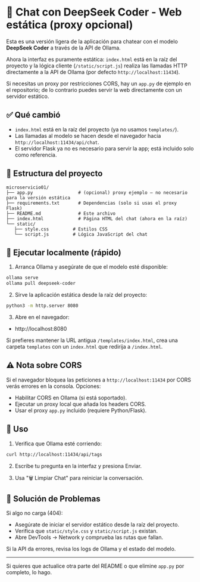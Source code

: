 # 🤖 Chat con DeepSeek Coder - Web estática (proxy opcional)

Esta es una versión ligera de la aplicación para chatear con el modelo **DeepSeek Coder** a través de la API de Ollama.

Ahora la interfaz es puramente estática: `index.html` está en la raíz del proyecto y la lógica cliente (`/static/script.js`) realiza las llamadas HTTP directamente a la API de Ollama (por defecto `http://localhost:11434`).

Si necesitas un proxy por restricciones CORS, hay un `app.py` de ejemplo en el repositorio; de lo contrario puedes servir la web directamente con un servidor estático.

## ✅ Qué cambió

- `index.html` está en la raíz del proyecto (ya no usamos `templates/`).
- Las llamadas al modelo se hacen desde el navegador hacia `http://localhost:11434/api/chat`.
- El servidor Flask ya no es necesario para servir la app; está incluido solo como referencia.

## 📁 Estructura del proyecto

```
microservicio01/
├── app.py                 # (opcional) proxy ejemplo — no necesario para la versión estática
├── requirements.txt       # Dependencias (solo si usas el proxy Flask)
├── README.md              # Este archivo
├── index.html             # Página HTML del chat (ahora en la raíz)
└── static/
   ├── style.css         # Estilos CSS
   └── script.js         # Lógica JavaScript del chat
```

## 🚀 Ejecutar localmente (rápido)

1. Arranca Ollama y asegúrate de que el modelo esté disponible:

```bash
ollama serve
ollama pull deepseek-coder
```

2. Sirve la aplicación estática desde la raíz del proyecto:

```bash
python3 -m http.server 8080
```

3. Abre en el navegador:

- http://localhost:8080

Si prefieres mantener la URL antigua `/templates/index.html`, crea una carpeta `templates` con un `index.html` que redirija a `/index.html`.

## ⚠️ Nota sobre CORS

Si el navegador bloquea las peticiones a `http://localhost:11434` por CORS verás errores en la consola. Opciones:

- Habilitar CORS en Ollama (si está soportado).
- Ejecutar un proxy local que añada los headers CORS.
- Usar el proxy `app.py` incluido (requiere Python/Flask).

## 🧭 Uso

1. Verifica que Ollama esté corriendo:

```bash
curl http://localhost:11434/api/tags
```

2. Escribe tu pregunta en la interfaz y presiona Enviar.

3. Usa "🗑️ Limpiar Chat" para reiniciar la conversación.

## 🐛 Solución de Problemas

Si algo no carga (404):

- Asegúrate de iniciar el servidor estático desde la raíz del proyecto.
- Verifica que `static/style.css` y `static/script.js` existan.
- Abre DevTools → Network y comprueba las rutas que fallan.

Si la API da errores, revisa los logs de Ollama y el estado del modelo.

---

Si quieres que actualice otra parte del README o que elimine `app.py` por completo, lo hago.
